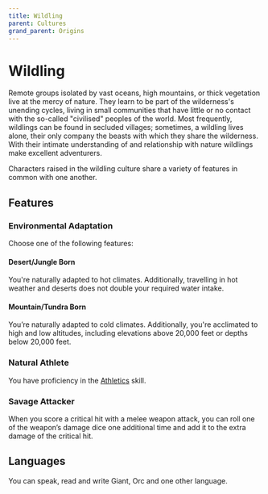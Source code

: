 ```yaml
---
title: Wildling
parent: Cultures
grand_parent: Origins
---
```


# Wildling
Remote groups isolated by vast oceans, high mountains, or thick vegetation live at the mercy of nature. They learn to be part of the wilderness's unending cycles, living in small communities that have little or no contact with the so-called "civilised" peoples of the world. Most frequently, wildlings can be found in secluded villages; sometimes, a wildling lives alone, their only company the beasts with which they share the wilderness. With their intimate understanding of and relationship with nature wildlings make excellent adventurers.

Characters raised in the wildling culture share a variety of features in common with one another.

## Features

### Environmental Adaptation
Choose one of the following features:

#### Desert/Jungle Born
You're naturally adapted to hot climates. Additionally, travelling in hot weather and deserts does not double your required water intake.

#### Mountain/Tundra Born
You’re naturally adapted to cold climates. Additionally, you're acclimated to high and low altitudes, including elevations above 20,000 feet or depths below 20,000 feet. 

### Natural Athlete
You have proficiency in the [Athletics](https://stormchaserroleplaying.com/stormchaserRPG/Skills/Athletics/) skill.

### Savage Attacker
When you score a critical hit with a melee weapon attack, you can roll one of the weapon’s damage dice one additional time and add it to the extra damage of the critical hit.

## Languages
You can speak, read and write Giant, Orc and one other language.
